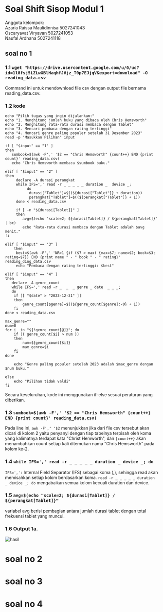 # Soal Shift Sisop Modul 1
Anggota kelompok: <br />
Azaria Raissa Maulidinnisa 5027241043 <br />
Oscaryavat Viryavan 5027241053 <br />
Naufal Ardhana 5027241118 <br />

## soal no 1
### 1.1 `wget "https://drive.usercontent.google.com/u/0/uc?id=1l8fsj5LZLwXBlHaqhfJVjz_T0p7EJjqV&export=download" -O reading_data.csv` 
Command ini untuk mendownload file csv dengan output file bernama reading_data.csv.

### 1.2 kode
```
echo "Pilih tugas yang ingin dijalankan:"
echo "1. Menghitung jumlah buku yang dibaca oleh Chris Hemsworth"
echo "2. Menghitung rata-rata durasi membaca dengan Tablet"
echo "3. Mencari pembaca dengan rating tertinggi"
echo "4. Mencari genre paling populer setelah 31 Desember 2023"
read -p "Masukkan Pilihan" input

if [ "$input" == "1" ]
then
   sumbook=$(awk -F',' '$2 == "Chris Hemsworth" {count++} END {print count}' reading_data.csv)
   echo "Chris Hemsworth membaca $sumbook buku."

elif [ "$input" == "2" ]
then
     declare -A durasi perangkat
     while IFS=',' read -r _ _ _ _ _ duration _  device _;
          do
           durasi["Tablet"]=$((${durasi["Tablet"]} + duration))
           perangkat["Tablet"]=$((${perangkat["Tablet"]} + 1))
     done < reading_data.csv

     if [ -n "${durasi[Tablet]}" ]
     then
        avg=$(echo "scale=2; ${durasi[Tablet]} / ${perangkat[Tablet]}" | bc)
        echo "Rata-rata durasi membaca dengan Tablet adalah $avg menit."
fi

elif [ "$input" == "3" ]
    then
     best=$(awk -F',' 'NR>1 {if ($7 > max) {max=$7; name=$2; book=$3; rating=$7}} END {print name " - " book " - " rating}' reading_ding_data.csv
     echo "Pembaca dengan rating tertinggi: $best"

elif [ "$input" == "4" ]
then
   declare -A genre_count
   while IFS=',' read -r _  _  _ genre _ date  _ _ _;
   do
    if [[ "$date" > "2023-12-31" ]]
    then
        genre_count[$genre]=$((${genre_count[$genre]:-0} + 1))
    fi
done < reading_data.csv

max_genre=""
num=0
for i  in "${!genre_count[@]}"; do
    if (( genre_count[$i] > num ))
    then
        num=${genre_count[$i]}
        max_genre=$i
    fi
done

    echo "Genre paling populer setelah 2023 adalah $max_genre dengan $num buku."

else
    echo "Pilihan tidak valdi"
fi
```
Secara keseluruhan, kode ini menggunakan if-else sesuai peraturan yang diberikan.
### 1.3 `sumbook=$(awk -F',' '$2 == "Chris Hemsworth" {count++} END {print count}' reading_data.csv)`
Pada line ini, `awk -F',' '$2` menunjukkan jika dari file csv tersebut akan dicari di kolom 2 yaitu penyanyi dengan tiap tabelnya terpisah oleh koma yang kalimatnya terdapat kata "Christ Hemworth", dan
`{count++}` akan menambahkan count setiap kali ditemukan nama "Chris Hemsworth" pada kolom ke-2.
### 1.4 `while IFS=',' read -r _ _ _ _ _ duration _ device _; do`
`IFS=',':` Internal Field Separator (IFS) sebagai koma (,), sehingga read akan memisahkan setiap kolom berdasarkan koma.
`read -r _ _ _ _ _ duration _ device _; do` mengabaikan semua kolom kecuali duration dan device.
### 1.5 `avg=$(echo "scale=2; ${durasi[Tablet]} / ${perangkat[Tablet]}"`
variabel avg berisi pembagian antara jumlah durasi tablet dengan total frekuensi tablet yang muncul.
### 1.6 Output 1a.
![hasil](https://github.com/user-attachments/assets/2ed0e40f-2ef7-46f4-aa99-607fc08a6076)
# soal no 2

# soal no 3

# soal no 4
